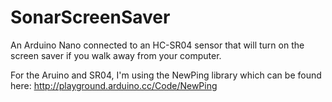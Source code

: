 # SonarScreenSaver
An Arduino Nano connected to an HC-SR04 sensor that will turn on the screen saver if you walk away from your computer.

For the Aruino and SR04, I'm using the NewPing library which can be found here:  http://playground.arduino.cc/Code/NewPing
